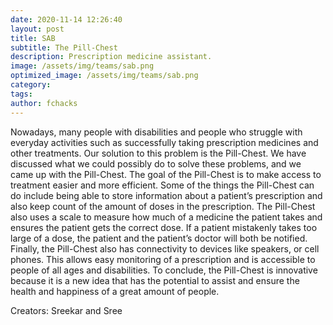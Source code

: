 ```yaml
---
date: 2020-11-14 12:26:40
layout: post
title: SAB
subtitle: The Pill-Chest
description: Prescription medicine assistant.
image: /assets/img/teams/sab.png
optimized_image: /assets/img/teams/sab.png
category:
tags:
author: fchacks
---
```


Nowadays, many people with disabilities and people who struggle with everyday activities such as successfully taking prescription medicines and other treatments. Our solution to this problem is the Pill-Chest. We have discussed what we could possibly do to solve these problems, and we came up with the Pill-Chest. The goal of the Pill-Chest is to make access to treatment easier and more efficient. Some of the things the Pill-Chest can do include being able to store information about a patient’s prescription and also keep count of the amount of doses in the prescription. The Pill-Chest also uses a scale to measure how much of a medicine the patient takes and ensures the patient gets the correct dose. If a patient mistakenly takes too large of a dose, the patient and the patient’s doctor will both be notified. Finally, the Pill-Chest also has connectivity to devices like speakers, or cell phones. This allows easy monitoring of a prescription and is accessible to people of all ages and disabilities. To conclude, the Pill-Chest is innovative because it is a new idea that has the potential to assist and ensure the health and happiness of a great amount of people.

Creators: Sreekar and Sree
